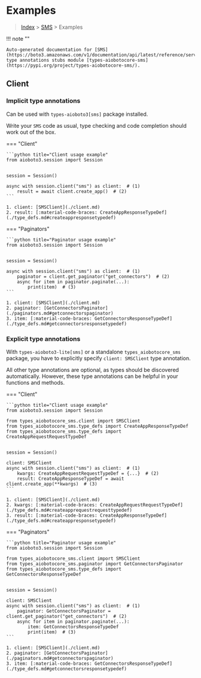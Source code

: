 # Examples

> [Index](../README.md) > [SMS](./README.md) > Examples

!!! note ""

    Auto-generated documentation for [SMS](https://boto3.amazonaws.com/v1/documentation/api/latest/reference/services/sms.html#SMS)
    type annotations stubs module [types-aiobotocore-sms](https://pypi.org/project/types-aiobotocore-sms/).

## Client

### Implicit type annotations

Can be used with `types-aioboto3[sms]` package installed.

Write your `SMS` code as usual,
type checking and code completion should work out of the box.



=== "Client"

    ```python title="Client usage example"
    from aioboto3.session import Session


    session = Session()

    async with session.client("sms") as client:  # (1)
        result = await client.create_app()  # (2)
    ```

    1. client: [SMSClient](./client.md)
    2. result: [:material-code-braces: CreateAppResponseTypeDef](./type_defs.md#createappresponsetypedef) 



=== "Paginators"

    ```python title="Paginator usage example"
    from aioboto3.session import Session


    session = Session()

    async with session.client("sms") as client:  # (1)
        paginator = client.get_paginator("get_connectors")  # (2)
        async for item in paginator.paginate(...):
            print(item)  # (3)
    ```

    1. client: [SMSClient](./client.md)
    2. paginator: [GetConnectorsPaginator](./paginators.md#getconnectorspaginator)
    3. item: [:material-code-braces: GetConnectorsResponseTypeDef](./type_defs.md#getconnectorsresponsetypedef) 




### Explicit type annotations

With `types-aioboto3-lite[sms]`
or a standalone `types_aiobotocore_sms` package, you have to explicitly specify
`client: SMSClient` type annotation.

All other type annotations are optional, as types should be discovered automatically.
However, these type annotations can be helpful in your functions and methods.


=== "Client"

    ```python title="Client usage example"
    from aioboto3.session import Session

    from types_aiobotocore_sms.client import SMSClient
    from types_aiobotocore_sms.type_defs import CreateAppResponseTypeDef
    from types_aiobotocore_sms.type_defs import CreateAppRequestRequestTypeDef


    session = Session()

    client: SMSClient
    async with session.client("sms") as client:  # (1)
        kwargs: CreateAppRequestRequestTypeDef = {...}  # (2)
        result: CreateAppResponseTypeDef = await client.create_app(**kwargs)  # (3)
    ```

    1. client: [SMSClient](./client.md)
    2. kwargs: [:material-code-braces: CreateAppRequestRequestTypeDef](./type_defs.md#createapprequestrequesttypedef) 
    3. result: [:material-code-braces: CreateAppResponseTypeDef](./type_defs.md#createappresponsetypedef) 



=== "Paginators"

    ```python title="Paginator usage example"
    from aioboto3.session import Session

    from types_aiobotocore_sms.client import SMSClient
    from types_aiobotocore_sms.paginator import GetConnectorsPaginator
    from types_aiobotocore_sms.type_defs import GetConnectorsResponseTypeDef


    session = Session()

    client: SMSClient
    async with session.client("sms") as client:  # (1)
        paginator: GetConnectorsPaginator = client.get_paginator("get_connectors")  # (2)
        async for item in paginator.paginate(...):
            item: GetConnectorsResponseTypeDef
            print(item)  # (3)
    ```

    1. client: [SMSClient](./client.md)
    2. paginator: [GetConnectorsPaginator](./paginators.md#getconnectorspaginator)
    3. item: [:material-code-braces: GetConnectorsResponseTypeDef](./type_defs.md#getconnectorsresponsetypedef) 




